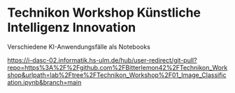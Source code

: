 # Technikon Workshop Künstliche Intelligenz Innovation
Verschiedene KI-Anwendungsfälle als Notebooks

https://i-dasc-02.informatik.hs-ulm.de/hub/user-redirect/git-pull?repo=https%3A%2F%2Fgithub.com%2FBitterlemon42%2FTechnikon_Workshop&urlpath=lab%2Ftree%2FTechnikon_Workshop%2F01_Image_Classification.ipynb&branch=main
